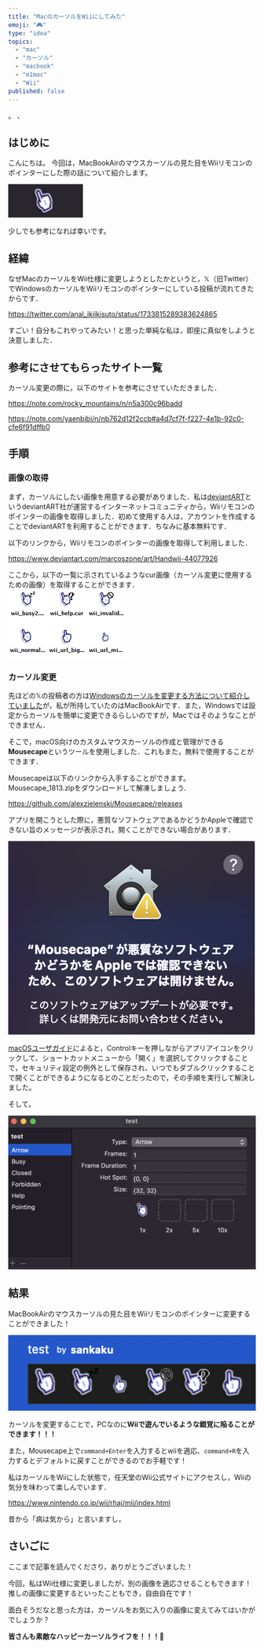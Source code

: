 ```yaml
---
title: "MacのカーソルをWiiにしてみた"
emoji: "🎮"
type: "idea"
topics:
  - "mac"
  - "カーソル"
  - "macbook"
  - "m1mac"
  - "Wii"
published: false
---
```


。
、

## はじめに
こんにちは。
今回は，MacBookAirのマウスカーソルの見た目をWiiリモコンのポインターにした際の話について紹介します。

![](/images/sankaku5/wii1.png)

少しでも参考になれば幸いです。

## 経緯
なぜMacのカーソルをWii仕様に変更しようとしたかというと，𝕏（旧Twitter）でWindowsのカーソルをWiiリモコンのポインターにしている投稿が流れてきたからです．

https://twitter.com/anal_ikiikisuto/status/1733815289383624865

すごい！自分もこれやってみたい！と思った単純な私は，即座に真似をしようと決意しました．

## 参考にさせてもらったサイト一覧

カーソル変更の際に，以下のサイトを参考にさせていただきました．

https://note.com/rocky_mountains/n/n5a300c96badd

https://note.com/yaenbibi/n/nb762d12f2ccb#a4d7cf7f-f227-4e1b-92c0-cfe6f91dffb0

## 手順

### 画像の取得

まず，カーソルにしたい画像を用意する必要がありました．私は[deviantART](https://www.deviantart.com/)というdeviantART社が運営するインターネットコミュニティから，Wiiリモコンのポインターの画像を取得しました．初めて使用する人は，アカウントを作成することでdeviantARTを利用することができます．ちなみに基本無料です．

以下のリンクから，Wiiリモコンのポインターの画像を取得して利用しました．

https://www.deviantart.com/marcoszone/art/Handwii-44077926

ここから，以下の一覧に示されているようなcur画像（カーソル変更に使用するための画像）を取得することができます．
![](/images/sankaku5/preview.jpg)

### カーソル変更

先ほどの𝕏の投稿者の方は[Windowsのカーソルを変更する方法について紹介していました](https://twitter.com/anal_ikiikisuto/status/1733830574119469193)が，私が所持していたのはMacBookAirです．また，Windowsでは設定からカーソルを簡単に変更できるらしいのですが，Macではそのようなことができません．

そこで，macOS向けのカスタムマウスカーソルの作成と管理ができる**Mousecape**というツールを使用しました．これもまた，無料で使用することができます．

Mousecapeは以下のリンクから入手することができます。Mousecape_1813.zipをダウンロードして解凍しましょう．

https://github.com/alexzielenski/Mousecape/releases

アプリを開こうとした際に，悪質なソフトウェアであるかどうかAppleで確認できない旨のメッセージが表示され，開くことができない場合があります．

![](/images/sankaku5/mouse1.png)

[macOSユーザガイド](https://support.apple.com/ja-jp/guide/mac-help/mchleab3a043/mac)によると，Controlキーを押しながらアプリアイコンをクリックして、ショートカットメニューから「開く」を選択してクリックすることで，セキュリティ設定の例外として保存され、いつでもダブルクリックすることで開くことができるようになるとのことだったので，その手順を実行して解決しました。


そして，

![](/images/sankaku5/wii2.png)


## 結果

MacBookAirのマウスカーソルの見た目をWiiリモコンのポインターに変更することができました！

![](/images/sankaku5/wiiresult.png)


カーソルを変更することで，PCなのに**Wiiで遊んでいるような錯覚に陥ることができます！！！**

また，Mousecape上で`command+Enter`を入力するとwiiを適応、`command+R`を入力するとデフォルトに戻すことができるのでお手軽です！

私はカーソルをWiiにした状態で，任天堂のWii公式サイトにアクセスし，Wiiの気分を味わって楽しんでいます．

https://www.nintendo.co.jp/wii/rhaj/mii/index.html

昔から「病は気から」と言いますし，

## さいごに
ここまで記事を読んでくださり，ありがとうございました！

今回，私はWii仕様に変更しましたが，別の画像を適応させることもできます！推しの画像に変更するといったこともでき，自由自在です！

面白そうだなと思った方は，カーソルをお気に入りの画像に変えてみてはいかがでしょうか？

**皆さんも素敵なハッピーカーソルライフを！！！🌸**
